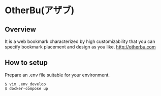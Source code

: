 # OtherBu(アザブ)

## Overview

It is a web bookmark characterized by high customizability that you can specify bookmark placement and design as you like.
http://otherbu.com

## How to setup

Prepare an .env file suitable for your environment.
```
$ vim .env_develop
$ docker-compose up
```
